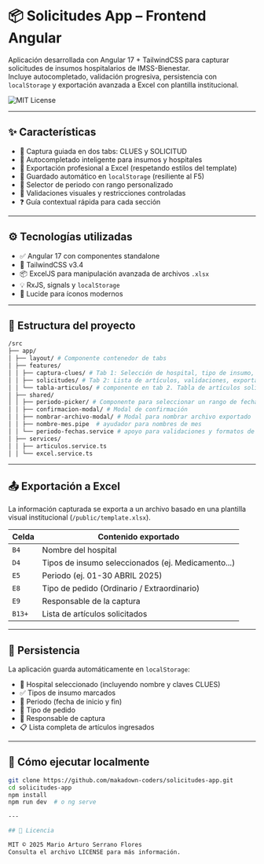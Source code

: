 # 📦 Solicitudes App – Frontend Angular

Aplicación desarrollada con Angular 17 + TailwindCSS para capturar solicitudes de insumos hospitalarios de IMSS-Bienestar.  
Incluye autocompletado, validación progresiva, persistencia con `localStorage` y exportación avanzada a Excel con plantilla institucional.

![MIT License](https://img.shields.io/badge/license-MIT-green)

---

## ✨ Características

- 🧠 Captura guiada en dos tabs: CLUES y SOLICITUD
- 🔎 Autocompletado inteligente para insumos y hospitales
- 🧾 Exportación profesional a Excel (respetando estilos del template)
- 💾 Guardado automático en `localStorage` (resiliente al F5)
- 📅 Selector de periodo con rango personalizado
- 🔐 Validaciones visuales y restricciones controladas
- ❓ Guía contextual rápida para cada sección

---

## ⚙️ Tecnologías utilizadas

- ✅ Angular 17 con componentes standalone
- 🎨 TailwindCSS v3.4
- 📦 ExcelJS para manipulación avanzada de archivos `.xlsx`
- 💡 RxJS, signals y `localStorage`
- 💬 Lucide para íconos modernos

---

## 📁 Estructura del proyecto

```bash
/src 
├── app/ 
│ ├── layout/ # Componente contenedor de tabs 
│ ├── features/ 
│ │ ├── captura-clues/ # Tab 1: Selección de hospital, tipo de insumo, periodo, responsable 
│ │ ├── solicitudes/ # Tab 2: Lista de artículos, validaciones, exportación 
│ │ └── tabla-articulos/ # componente en tab 2. Tabla de artículos solicitados
│ ├── shared/ 
│ │ ├── periodo-picker/ # Componente para seleccionar un rango de fechas 
│ │ ├── confirmacion-modal/ # Modal de confirmación
│ │ ├── nombrar-archivo-modal/ # Modal para nombrar archivo exportado 
│ │ ├── nombre-mes.pipe  # ayudador para nombres de mes
│ │ └── periodo-fechas.service # apoyo para validaciones y formatos de seleccion de fechas
│ ├── services/ 
│ │ ├── articulos.service.ts 
│ │ └── excel.service.ts
```


---

## 📤 Exportación a Excel

La información capturada se exporta a un archivo basado en una plantilla visual institucional (`/public/template.xlsx`).

| Celda | Contenido exportado                                |
|-------|-----------------------------------------------------|
| `B4`  | Nombre del hospital                                 |
| `D4`  | Tipos de insumo seleccionados (ej. Medicamento...)  |
| `E5`  | Periodo (ej. 01-30 ABRIL 2025)                      |
| `E8`  | Tipo de pedido (Ordinario / Extraordinario)         |
| `E9`  | Responsable de la captura                           |
| `B13+`| Lista de artículos solicitados                      |

---

## 💾 Persistencia

La aplicación guarda automáticamente en `localStorage`:

- 🏥 Hospital seleccionado (incluyendo nombre y claves CLUES)
- ✅ Tipos de insumo marcados
- 📆 Periodo (fecha de inicio y fin)
- 🔄 Tipo de pedido
- 🧑 Responsable de captura
- 📋 Lista completa de artículos ingresados

---

## 🧪 Cómo ejecutar localmente

```bash
git clone https://github.com/makadown-coders/solicitudes-app.git
cd solicitudes-app
npm install
npm run dev  # o ng serve

---

## 📄 Licencia

MIT © 2025 Mario Arturo Serrano Flores
Consulta el archivo LICENSE para más información.


